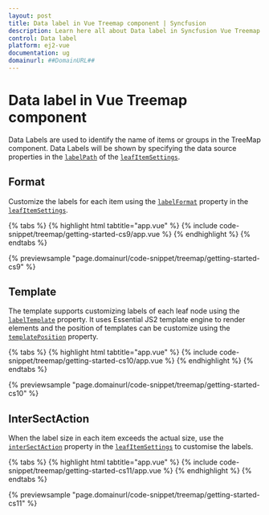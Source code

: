```yaml
---
layout: post
title: Data label in Vue Treemap component | Syncfusion
description: Learn here all about Data label in Syncfusion Vue Treemap component of Syncfusion Essential JS 2 and more.
control: Data label 
platform: ej2-vue
documentation: ug
domainurl: ##DomainURL##
---
```


# Data label in Vue Treemap component

Data Labels are used to identify the name of items or groups in the TreeMap component. Data Labels will be shown by specifying the data source properties in the [`labelPath`](https://ej2.syncfusion.com/vue/documentation/api/treemap/leafItemSettingsModel/#labelpath) of the [`leafItemSettings`](https://ej2.syncfusion.com/vue/documentation/api/treemap/#leafitemsettings).

## Format

Customize the labels for each item using the [`labelFormat`](https://ej2.syncfusion.com/vue/documentation/api/treemap/leafItemSettingsModel/#labelformat) property in the [`leafItemSettings`](https://ej2.syncfusion.com/vue/documentation/api/treemap/#leafitemsettings).

{% tabs %}
{% highlight html tabtitle="app.vue" %}
{% include code-snippet/treemap/getting-started-cs9/app.vue %}
{% endhighlight %}
{% endtabs %}
        
{% previewsample "page.domainurl/code-snippet/treemap/getting-started-cs9" %}

## Template

The template supports customizing labels of each leaf node using the [`labelTemplate`](https://ej2.syncfusion.com/vue/documentation/api/treemap/leafItemSettingsModel/#labeltemplate) property. It uses Essential JS2 template engine to render elements and the position of templates can be customize using the [`templatePosition`](https://ej2.syncfusion.com/vue/documentation/api/treemap/leafItemSettingsModel/#templateposition) property.

{% tabs %}
{% highlight html tabtitle="app.vue" %}
{% include code-snippet/treemap/getting-started-cs10/app.vue %}
{% endhighlight %}
{% endtabs %}
        
{% previewsample "page.domainurl/code-snippet/treemap/getting-started-cs10" %}

## InterSectAction

When the label size in each item exceeds the actual size, use the [`interSectAction`](https://ej2.syncfusion.com/vue/documentation/api/treemap/leafItemSettingsModel/#intersectaction) property in the [`leafItemSettings`](https://ej2.syncfusion.com/vue/documentation/api/treemap/#leafitemsettings) to customise the labels.

{% tabs %}
{% highlight html tabtitle="app.vue" %}
{% include code-snippet/treemap/getting-started-cs11/app.vue %}
{% endhighlight %}
{% endtabs %}
        
{% previewsample "page.domainurl/code-snippet/treemap/getting-started-cs11" %}